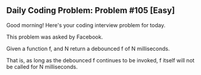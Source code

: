 ## Daily Coding Problem: Problem #105 [Easy]

Good morning! Here's your coding interview problem for today.

This problem was asked by Facebook.

Given a function f, and N return a debounced f of N milliseconds.

That is, as long as the debounced f continues to be invoked, f itself will not be called for N milliseconds.

